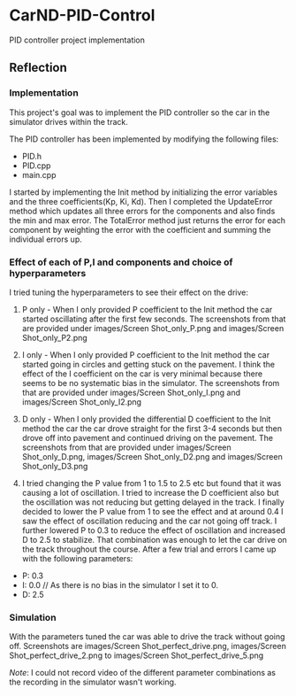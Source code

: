 # CarND-PID-Control
PID controller project implementation

## Reflection

### Implementation

This project's goal was to implement the PID controller so the car in the simulator drives within the track.

The PID controller has been implemented by modifying the following files:
  - PID.h
  - PID.cpp
  - main.cpp

I started by implementing the Init method by initializing the error variables and the three coefficients(Kp, Ki, Kd).
Then I completed the UpdateError method which updates all three errors for the components and also finds the min and max error.
The TotalError method just returns the error for each component by weighting the error with the coefficient and summing the individual errors up.

### Effect of each of P,I and components and choice of hyperparameters

I tried tuning the hyperparameters to see their effect on the drive:

1. P only - When I only provided P coefficient to the Init method the car started oscillating after the first few seconds. The screenshots from that are provided under images/Screen Shot_only_P.png and images/Screen Shot_only_P2.png

2. I only - When I only provided P coefficient to the Init method the car started going in circles and getting stuck on the pavement. I think the effect of the I coefficient on the car is very minimal because there seems to be no systematic bias in the simulator.  The screenshots from that are provided under images/Screen Shot_only_I.png and images/Screen Shot_only_I2.png

3. D only - When I only provided  the differential D coefficient to the Init method the car the car drove straight for the first 3-4 seconds but then drove off into pavement and continued driving on the pavement. The screenshots from that are provided under images/Screen Shot_only_D.png, images/Screen Shot_only_D2.png and images/Screen Shot_only_D3.png

4. I tried changing the P value from 1 to 1.5 to 2.5 etc but found that it was causing a lot of oscillation. 
   I tried to increase the D coefficient also but the oscillation was not reducing but getting delayed in the track.
   I finally decided to lower the P value from 1 to see the effect and at around 0.4 I saw the effect of oscillation reducing and the car not going off track.
   I further lowered P to 0.3 to reduce the effect of oscillation and increased D to 2.5 to stabilize. That combination was enough to let the car drive on the track throughout the course.
After a few trial and errors I came up with the following parameters:
  - P: 0.3
  - I: 0.0 // As there is no bias in the simulator I set it to 0.
  - D: 2.5

### Simulation

With the parameters tuned the car was able to drive the track without going off.
Screenshots are images/Screen Shot_perfect_drive.png, images/Screen Shot_perfect_drive_2.png to images/Screen Shot_perfect_drive_5.png

*Note*: I could not record video of the different parameter combinations as the recording in the simulator wasn't working.